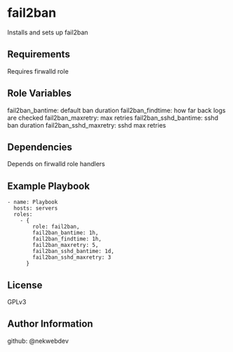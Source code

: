 fail2ban
========

Installs and sets up fail2ban

Requirements
------------

Requires firwalld role

Role Variables
--------------

fail2ban_bantime: default ban duration
fail2ban_findtime: how far back logs are checked
fail2ban_maxretry: max retries
fail2ban_sshd_bantime: sshd ban duration
fail2ban_sshd_maxretry: sshd max retries

Dependencies
------------

Depends on firwalld role handlers

Example Playbook
----------------

```
- name: Playbook
  hosts: servers
  roles:
    - {
        role: fail2ban,
        fail2ban_bantime: 1h,
        fail2ban_findtime: 1h,
        fail2ban_maxretry: 5,
        fail2ban_sshd_bantime: 1d,
        fail2ban_sshd_maxretry: 3
      }
```

License
-------

GPLv3

Author Information
------------------

github: @nekwebdev
